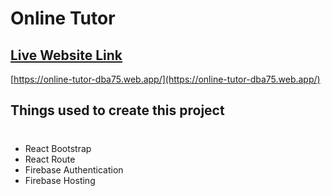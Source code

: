 # Online Tutor
## [Live Website Link](https://online-tutor-dba75.web.app/)
[https://online-tutor-dba75.web.app/](https://online-tutor-dba75.web.app/)

## Things used to create this project
#
* React Bootstrap
* React Route
* Firebase Authentication
* Firebase Hosting
